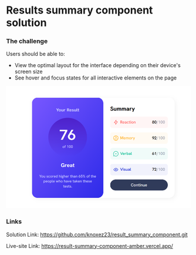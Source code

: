 # Results summary component solution

### The challenge

Users should be able to:

- View the optimal layout for the interface depending on their device's screen size
- See hover and focus states for all interactive elements on the page

![](/images/Screenshot.png)

### Links

Solution Link: https://github.com/knoxez23/result_summary_component.git

Live-site Link: https://result-summary-component-amber.vercel.app/
